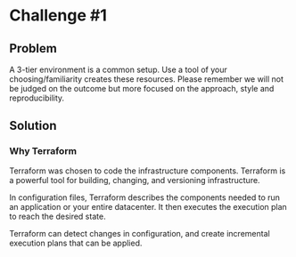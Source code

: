 # Challenge #1

## Problem

A 3-tier environment is a common setup. Use a tool of your choosing/familiarity creates these resources. Please remember we will not be judged on the outcome but more focused on the approach, style and reproducibility.

## Solution

### Why Terraform

Terraform was chosen to code the infrastructure components. Terraform is a powerful tool for building, changing, and versioning infrastructure.

In configuration files, Terraform describes the components needed to run an application or your entire datacenter. It then executes the execution plan to reach the desired state. 

Terraform can detect changes in configuration, and create incremental execution plans that can be applied.
